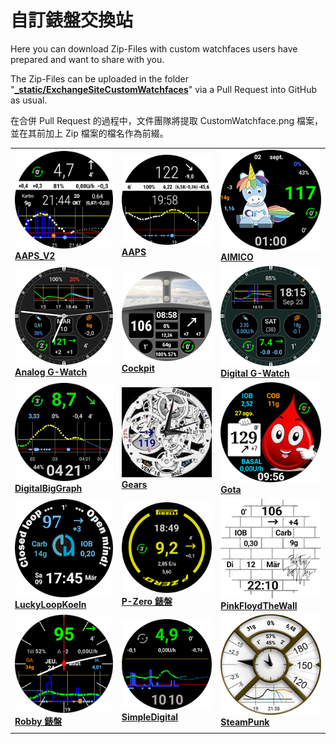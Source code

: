 # 自訂錶盤交換站

Here you can download Zip-Files with custom watchfaces users have prepared and want to share with you.

The Zip-Files can be uploaded in the folder "**[_static/ExchangeSiteCustomWatchfaces](https://github.com/openaps/AndroidAPSdocs/tree/master/docs/_static/ExchangeSiteCustomWatchfaces)**" via a Pull Request into GitHub as usual.

在合併 Pull Request 的過程中，文件團隊將提取 CustomWatchface.png 檔案，並在其前加上 Zip 檔案的檔名作為前綴。



|                                                                                                                                                                                                                                                                     |                                                                                                                                                                                                                                                                 |                                                                                                                                                                                                                                                                    |
| ------------------------------------------------------------------------------------------------------------------------------------------------------------------------------------------------------------------------------------------------------------------- | --------------------------------------------------------------------------------------------------------------------------------------------------------------------------------------------------------------------------------------------------------------- | ------------------------------------------------------------------------------------------------------------------------------------------------------------------------------------------------------------------------------------------------------------------ |
| [![AAPS_V2 錶盤](../images/ExchangeSiteCustomWatchfaces/AAPS_V2-CustomWatchface.png) <br>**AAPS_V2**](https://github.com/openaps/AndroidAPSdocs/raw/refs/heads/master/docs/_static/ExchangeSiteCustomWatchfaces/AAPS_V2.zip)                                    | [![AAPS](../images/ExchangeSiteCustomWatchfaces/AAPS-CustomWatchface.png) <br>**AAPS**](https://github.com/openaps/AndroidAPSdocs/raw/refs/heads/master/docs/_static/ExchangeSiteCustomWatchfaces/AAPS.zip)                                               | [![AIMICO](../images/ExchangeSiteCustomWatchfaces/AIMICO-V1_1-CustomWatchface.png) <br>**AIMICO**](https://github.com/openaps/AndroidAPSdocs/raw/refs/heads/master/docs/_static/ExchangeSiteCustomWatchfaces/AIMICO-V1_1.zip)                                |
| [![Analog G-Watch](../images/ExchangeSiteCustomWatchfaces/Analog_G-Watch-CustomWatchface.png) <br>**Analog G-Watch**](https://github.com/openaps/AndroidAPSdocs/raw/refs/heads/master/docs/_static/ExchangeSiteCustomWatchfaces/Analog_G-Watch.zip)           | [![Cockpit](../images/ExchangeSiteCustomWatchfaces/Cockpit-CustomWatchface.png) <br>**Cockpit**](https://github.com/openaps/AndroidAPSdocs/raw/refs/heads/master/docs/_static/ExchangeSiteCustomWatchfaces/Cockpit.zip)                                   | [![Digital G-Watch](../images/ExchangeSiteCustomWatchfaces/Digital_G-Watch-CustomWatchface.png) <br>**Digital G-Watch**](https://github.com/openaps/AndroidAPSdocs/raw/refs/heads/master/docs/_static/ExchangeSiteCustomWatchfaces/Digital_G-Watch.zip)      |
| [![DigitalBigGraph](../images/ExchangeSiteCustomWatchfaces/DigitalBigGraph-CustomWatchface.png) <br/>**DigitalBigGraph**](https://github.com/openaps/AndroidAPSdocs/raw/refs/heads/master/docs/_static/ExchangeSiteCustomWatchfaces/DigitalBigGraph_v1.5.zip) | [![Gears](../images/ExchangeSiteCustomWatchfaces/Gears-CustomWatchface.jpg) <br>**Gears**](https://github.com/openaps/AndroidAPSdocs/raw/refs/heads/master/docs/_static/ExchangeSiteCustomWatchfaces/Gears.zip)                                           | [![Gota](../images/ExchangeSiteCustomWatchfaces/Gota-CustomWatchface.png) <br>**Gota**](https://github.com/openaps/AndroidAPSdocs/raw/refs/heads/master/docs/_static/ExchangeSiteCustomWatchfaces/Gota_v2.4.zip)                                             |
| [![LuckyLoopKoeln](../images/ExchangeSiteCustomWatchfaces/LuckyLoopKoeln-CustomWatchface.png) <br>**LuckyLoopKoeln**](https://github.com/openaps/AndroidAPSdocs/raw/refs/heads/master/docs/_static/ExchangeSiteCustomWatchfaces/LuckyLoopKoeln.zip)           | [![P-Zero 錶盤](../images/ExchangeSiteCustomWatchfaces/pzero_v1.0-CustomWatchface.png) <br/>**P-Zero 錶盤**](https://github.com/openaps/AndroidAPSdocs/raw/refs/heads/master/docs/_static/ExchangeSiteCustomWatchfaces/pzero_v1.0.zip)                        | [![PinkFloydTheWall](../images/ExchangeSiteCustomWatchfaces/PinkFloydTheWall-CustomWatchface.png) <br/>**PinkFloydTheWall**](https://github.com/openaps/AndroidAPSdocs/raw/refs/heads/master/docs/_static/ExchangeSiteCustomWatchfaces/PinkFloydTheWall.zip) |
| [![Robby 錶盤](../images/ExchangeSiteCustomWatchfaces/Robby_watchface-CustomWatchface.png) <br>**Robby 錶盤**](https://github.com/openaps/AndroidAPSdocs/raw/refs/heads/master/docs/_static/ExchangeSiteCustomWatchfaces/Robby_watchface.zip)                     | [![SimpleDigital](../images/ExchangeSiteCustomWatchfaces/SimpleDigital_v1.3-CustomWatchface.png) <br>**SimpleDigital**](https://github.com/openaps/AndroidAPSdocs/raw/refs/heads/master/docs/_static/ExchangeSiteCustomWatchfaces/SimpleDigital_v1.3.zip) | [![SteamPunk](../images/ExchangeSiteCustomWatchfaces/SteamPunk-CustomWatchface.png) <br>**SteamPunk**](https://github.com/openaps/AndroidAPSdocs/raw/refs/heads/master/docs/_static/ExchangeSiteCustomWatchfaces/SteamPunk.zip)                              |
|                                                                                                                                                                                                                                                                     |                                                                                                                                                                                                                                                                 |                                                                                                                                                                                                                                                                    |
